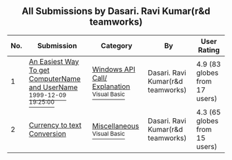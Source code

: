 ﻿<div align="center">

## All Submissions by Dasari\. Ravi Kumar\(r&d teamworks\)

</div>

No.  | Submission | Category | By   | User Rating
---- | ---------- | -------- | ---- | -----------
1 | [An Easiest Way To get ComputerName and UserName<br /><sup>1999-12-09 19:25:00</sup>](https://github.com/Planet-Source-Code/dasari-ravi-kumar-r-d-teamworks-an-easiest-way-to-get-computername-and-username__1-4807) | [Windows API Call/ Explanation<br /><sup>Visual Basic</sup>](../ByCategory/windows-api-call-explanation__1-39.md) | Dasari\. Ravi Kumar\(r&d teamworks\) | 4.9 (83 globes from 17 users)
2 | [Currency to text Conversion<br />](https://github.com/Planet-Source-Code/dasari-ravi-kumar-r-d-teamworks-currency-to-text-conversion__1-4804) | [Miscellaneous<br /><sup>Visual Basic</sup>](../ByCategory/miscellaneous__1-1.md) | Dasari\. Ravi Kumar\(r&d teamworks\) | 4.3 (65 globes from 15 users)
